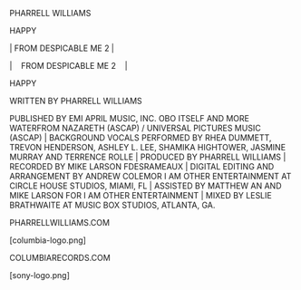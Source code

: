 <!-- FRONT -->

PHARRELL WILLIAMS

HAPPY

| FROM DESPICABLE ME 2 |

<!-- BACK -->

| &nbsp;&nbsp; FROM DESPICABLE ME 2 &nbsp;&nbsp; |

HAPPY

WRITTEN BY PHARRELL WILLIAMS

PUBLISHED BY EMI APRIL MUSIC, INC. OBO ITSELF AND MORE WATERFROM NAZARETH (ASCAP) / UNIVERSAL PICTURES MUSIC (ASCAP) | BACKGROUND VOCALS PERFORMED BY RHEA DUMMETT, TREVON HENDERSON, ASHLEY L. LEE, SHAMIKA HIGHTOWER, JASMINE MURRAY AND TERRENCE ROLLE | PRODUCED BY PHARRELL WILLIAMS | RECORDED BY MIKE LARSON FDESRAMEAUX | DIGITAL EDITING AND ARRANGEMENT BY ANDREW COLEMOR I AM OTHER ENTERTAINMENT AT CIRCLE HOUSE STUDIOS, MIAMI, FL | ASSISTED BY MATTHEW AN AND MIKE LARSON FOR I AM OTHER ENTERTAINMENT | MIXED BY LESLIE BRATHWAITE AT MUSIC BOX STUDIOS, ATLANTA, GA.

PHARRELLWILLIAMS.COM

[columbia-logo.png]

COLUMBIARECORDS.COM

[sony-logo.png]
